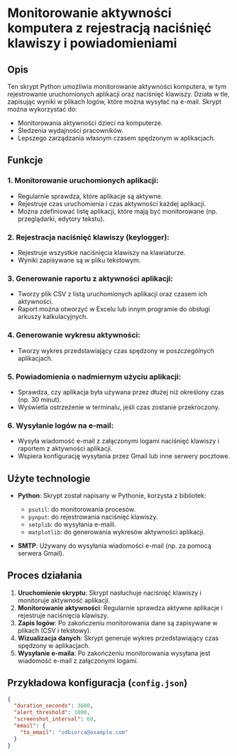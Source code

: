 # Monitorowanie aktywności komputera z rejestracją naciśnięć klawiszy i powiadomieniami

## Opis

Ten skrypt Python umożliwia monitorowanie aktywności komputera, w tym rejestrowanie uruchomionych aplikacji oraz naciśnięć klawiszy. Działa w tle, zapisując wyniki w plikach logów, które można wysyłać na e-mail. Skrypt można wykorzystać do:

- Monitorowania aktywności dzieci na komputerze.
- Śledzenia wydajności pracowników.
- Lepszego zarządzania własnym czasem spędzonym w aplikacjach.

## Funkcje

### 1. Monitorowanie uruchomionych aplikacji:
- Regularnie sprawdza, które aplikacje są aktywne.
- Rejestruje czas uruchomienia i czas aktywności każdej aplikacji.
- Można zdefiniować listę aplikacji, które mają być monitorowane (np. przeglądarki, edytory tekstu).

### 2. Rejestracja naciśnięć klawiszy (keylogger):
- Rejestruje wszystkie naciśnięcia klawiszy na klawiaturze.
- Wyniki zapisywane są w pliku tekstowym.

### 3. Generowanie raportu z aktywności aplikacji:
- Tworzy plik CSV z listą uruchomionych aplikacji oraz czasem ich aktywności.
- Raport można otworzyć w Excelu lub innym programie do obsługi arkuszy kalkulacyjnych.

### 4. Generowanie wykresu aktywności:
- Tworzy wykres przedstawiający czas spędzony w poszczególnych aplikacjach.

### 5. Powiadomienia o nadmiernym użyciu aplikacji:
- Sprawdza, czy aplikacja była używana przez dłużej niż określony czas (np. 30 minut).
- Wyświetla ostrzeżenie w terminalu, jeśli czas zostanie przekroczony.

### 6. Wysyłanie logów na e-mail:
- Wysyła wiadomość e-mail z załączonymi logami naciśnięć klawiszy i raportem z aktywności aplikacji.
- Wspiera konfigurację wysyłania przez Gmail lub inne serwery pocztowe.

## Użyte technologie

- **Python**: Skrypt został napisany w Pythonie, korzysta z bibliotek:
  - `psutil`: do monitorowania procesów.
  - `pynput`: do rejestrowania naciśnięć klawiszy.
  - `smtplib`: do wysyłania e-maili.
  - `matplotlib`: do generowania wykresów aktywności aplikacji.
  
- **SMTP**: Używany do wysyłania wiadomości e-mail (np. za pomocą serwera Gmail).

## Proces działania

1. **Uruchomienie skryptu**: Skrypt nasłuchuje naciśnięć klawiszy i monitoruje aktywność aplikacji.
2. **Monitorowanie aktywności**: Regularnie sprawdza aktywne aplikacje i rejestruje naciśnięcia klawiszy.
3. **Zapis logów**: Po zakończeniu monitorowania dane są zapisywane w plikach (CSV i tekstowy).
4. **Wizualizacja danych**: Skrypt generuje wykres przedstawiający czas spędzony w aplikacjach.
5. **Wysyłanie e-maila**: Po zakończeniu monitorowania wysyłana jest wiadomość e-mail z załączonymi logami.

## Przykładowa konfiguracja (`config.json`)

```json
{
  "duration_seconds": 3600,
  "alert_threshold": 1800,
  "screenshot_interval": 60,
  "email": {
    "to_email": "odbiorca@example.com"
  }
}

